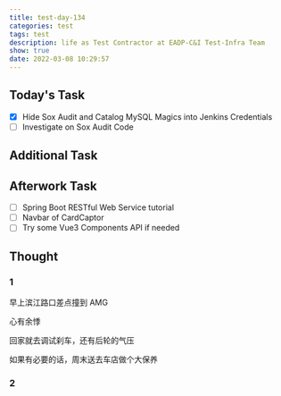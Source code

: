 ```yaml
---
title: test-day-134
categories: test
tags: test
description: life as Test Contractor at EADP-C&I Test-Infra Team
show: true
date: 2022-03-08 10:29:57
---
```

## Today's Task
- [x] Hide Sox Audit and Catalog MySQL Magics into Jenkins Credentials
- [ ] Investigate on Sox Audit Code

## Additional Task

## Afterwork Task
- [ ] Spring Boot RESTful Web Service tutorial
- [ ] Navbar of CardCaptor
- [ ] Try some Vue3 Components API if needed

## Thought

### 1

早上滨江路口差点撞到 AMG

心有余悸

回家就去调试刹车，还有后轮的气压

如果有必要的话，周末送去车店做个大保养

### 2



